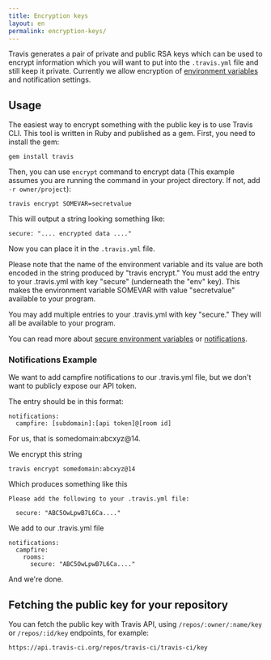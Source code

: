 ```yaml
---
title: Encryption keys
layout: en
permalink: encryption-keys/
---
```


Travis generates a pair of private and public RSA keys which can be used
to encrypt information which you will want to put into the `.travis.yml` file and
still keep it private. Currently we allow encryption of
[environment variables](/docs/user/build-configuration/#Secure-environment-variables)
and notification settings.

## Usage

The easiest way to encrypt something with the public key is to use Travis CLI.
This tool is written in Ruby and published as a gem. First, you need to install
the gem:

    gem install travis

Then, you can use `encrypt` command to encrypt data (This example assumes you are running the command in your project directory. If not, add `-r owner/project`):

    travis encrypt SOMEVAR=secretvalue

This will output a string looking something like:

    secure: ".... encrypted data ...."

Now you can place it in the `.travis.yml` file. 

Please note that the name of the environment variable and its value are both encoded in the string produced by "travis encrypt." You must add the entry to your .travis.yml with key "secure" (underneath the "env" key). This makes the environment variable SOMEVAR with value "secretvalue" available to your program.

You may add multiple entries to your .travis.yml with key "secure." They will all be available to your program.  

You can read more about
[secure environment variables](/docs/user/build-configuration/#Secure-environment-variables)
or [notifications](/docs/user/notifications).

### Notifications Example

We want to add campfire notifications to our .travis.yml file, but we don't want to publicly expose our API token.

The entry should be in this format:

    notifications:
      campfire: [subdomain]:[api token]@[room id]

For us, that is somedomain:abcxyz@14.

We encrypt this string

    travis encrypt somedomain:abcxyz@14

Which produces something like this

    Please add the following to your .travis.yml file:

      secure: "ABC5OwLpwB7L6Ca...."

We add to our .travis.yml file

    notifications:
      campfire:
        rooms:
          secure: "ABC5OwLpwB7L6Ca...."

And we're done.

## Fetching the public key for your repository

You can fetch the public key with Travis API, using `/repos/:owner/:name/key` or
`/repos/:id/key` endpoints, for example:

    https://api.travis-ci.org/repos/travis-ci/travis-ci/key
